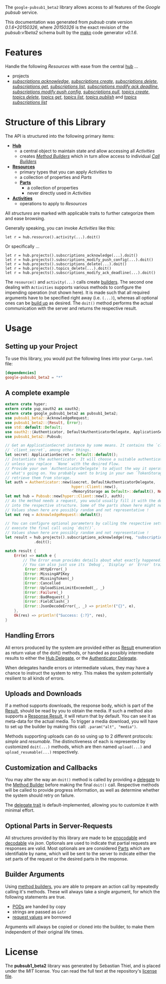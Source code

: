 <!---
DO NOT EDIT !
This file was generated automatically from 'src/mako/api/README.md.mako'
DO NOT EDIT !
-->
The `google-pubsub1_beta2` library allows access to all features of the *Google pubsub* service.

This documentation was generated from *pubsub* crate version *0.1.6+20150326*, where *20150326* is the exact revision of the *pubsub:v1beta2* schema built by the [mako](http://www.makotemplates.org/) code generator *v0.1.6*.
# Features

Handle the following *Resources* with ease from the central [hub](http://byron.github.io/google-apis-rs/google_pubsub1_beta2/struct.Pubsub.html) ... 

* projects
 * [*subscriptions acknowledge*](http://byron.github.io/google-apis-rs/google_pubsub1_beta2/struct.ProjectSubscriptionAcknowledgeCall.html), [*subscriptions create*](http://byron.github.io/google-apis-rs/google_pubsub1_beta2/struct.ProjectSubscriptionCreateCall.html), [*subscriptions delete*](http://byron.github.io/google-apis-rs/google_pubsub1_beta2/struct.ProjectSubscriptionDeleteCall.html), [*subscriptions get*](http://byron.github.io/google-apis-rs/google_pubsub1_beta2/struct.ProjectSubscriptionGetCall.html), [*subscriptions list*](http://byron.github.io/google-apis-rs/google_pubsub1_beta2/struct.ProjectSubscriptionListCall.html), [*subscriptions modify ack deadline*](http://byron.github.io/google-apis-rs/google_pubsub1_beta2/struct.ProjectSubscriptionModifyAckDeadlineCall.html), [*subscriptions modify push config*](http://byron.github.io/google-apis-rs/google_pubsub1_beta2/struct.ProjectSubscriptionModifyPushConfigCall.html), [*subscriptions pull*](http://byron.github.io/google-apis-rs/google_pubsub1_beta2/struct.ProjectSubscriptionPullCall.html), [*topics create*](http://byron.github.io/google-apis-rs/google_pubsub1_beta2/struct.ProjectTopicCreateCall.html), [*topics delete*](http://byron.github.io/google-apis-rs/google_pubsub1_beta2/struct.ProjectTopicDeleteCall.html), [*topics get*](http://byron.github.io/google-apis-rs/google_pubsub1_beta2/struct.ProjectTopicGetCall.html), [*topics list*](http://byron.github.io/google-apis-rs/google_pubsub1_beta2/struct.ProjectTopicListCall.html), [*topics publish*](http://byron.github.io/google-apis-rs/google_pubsub1_beta2/struct.ProjectTopicPublishCall.html) and [*topics subscriptions list*](http://byron.github.io/google-apis-rs/google_pubsub1_beta2/struct.ProjectTopicSubscriptionListCall.html)




# Structure of this Library

The API is structured into the following primary items:

* **[Hub](http://byron.github.io/google-apis-rs/google_pubsub1_beta2/struct.Pubsub.html)**
    * a central object to maintain state and allow accessing all *Activities*
    * creates [*Method Builders*](http://byron.github.io/google-apis-rs/google_pubsub1_beta2/trait.MethodsBuilder.html) which in turn
      allow access to individual [*Call Builders*](http://byron.github.io/google-apis-rs/google_pubsub1_beta2/trait.CallBuilder.html)
* **[Resources](http://byron.github.io/google-apis-rs/google_pubsub1_beta2/trait.Resource.html)**
    * primary types that you can apply *Activities* to
    * a collection of properties and *Parts*
    * **[Parts](http://byron.github.io/google-apis-rs/google_pubsub1_beta2/trait.Part.html)**
        * a collection of properties
        * never directly used in *Activities*
* **[Activities](http://byron.github.io/google-apis-rs/google_pubsub1_beta2/trait.CallBuilder.html)**
    * operations to apply to *Resources*

All *structures* are marked with applicable traits to further categorize them and ease browsing.

Generally speaking, you can invoke *Activities* like this:

```Rust,ignore
let r = hub.resource().activity(...).doit()
```

Or specifically ...

```ignore
let r = hub.projects().subscriptions_acknowledge(...).doit()
let r = hub.projects().subscriptions_modify_push_config(...).doit()
let r = hub.projects().subscriptions_delete(...).doit()
let r = hub.projects().topics_delete(...).doit()
let r = hub.projects().subscriptions_modify_ack_deadline(...).doit()
```

The `resource()` and `activity(...)` calls create [builders][builder-pattern]. The second one dealing with `Activities` 
supports various methods to configure the impending operation (not shown here). It is made such that all required arguments have to be 
specified right away (i.e. `(...)`), whereas all optional ones can be [build up][builder-pattern] as desired.
The `doit()` method performs the actual communication with the server and returns the respective result.

# Usage

## Setting up your Project

To use this library, you would put the following lines into your `Cargo.toml` file:

```toml
[dependencies]
google-pubsub1_beta2 = "*"
```

## A complete example

```Rust
extern crate hyper;
extern crate yup_oauth2 as oauth2;
extern crate google_pubsub1_beta2 as pubsub1_beta2;
use pubsub1_beta2::AcknowledgeRequest;
use pubsub1_beta2::{Result, Error};
use std::default::Default;
use oauth2::{Authenticator, DefaultAuthenticatorDelegate, ApplicationSecret, MemoryStorage};
use pubsub1_beta2::Pubsub;

// Get an ApplicationSecret instance by some means. It contains the `client_id` and 
// `client_secret`, among other things.
let secret: ApplicationSecret = Default::default();
// Instantiate the authenticator. It will choose a suitable authentication flow for you, 
// unless you replace  `None` with the desired Flow.
// Provide your own `AuthenticatorDelegate` to adjust the way it operates and get feedback about 
// what's going on. You probably want to bring in your own `TokenStorage` to persist tokens and
// retrieve them from storage.
let auth = Authenticator::new(&secret, DefaultAuthenticatorDelegate,
                              hyper::Client::new(),
                              <MemoryStorage as Default>::default(), None);
let mut hub = Pubsub::new(hyper::Client::new(), auth);
// As the method needs a request, you would usually fill it with the desired information
// into the respective structure. Some of the parts shown here might not be applicable !
// Values shown here are possibly random and not representative !
let mut req = AcknowledgeRequest::default();

// You can configure optional parameters by calling the respective setters at will, and
// execute the final call using `doit()`.
// Values shown here are possibly random and not representative !
let result = hub.projects().subscriptions_acknowledge(req, "subscription")
             .doit();

match result {
    Err(e) => match e {
        // The Error enum provides details about what exactly happened.
        // You can also just use its `Debug`, `Display` or `Error` traits
         Error::HttpError(_)
        |Error::MissingAPIKey
        |Error::MissingToken(_)
        |Error::Cancelled
        |Error::UploadSizeLimitExceeded(_, _)
        |Error::Failure(_)
        |Error::BadRequest(_)
        |Error::FieldClash(_)
        |Error::JsonDecodeError(_, _) => println!("{}", e),
    },
    Ok(res) => println!("Success: {:?}", res),
}

```
## Handling Errors

All errors produced by the system are provided either as [Result](http://byron.github.io/google-apis-rs/google_pubsub1_beta2/enum.Result.html) enumeration as return value of 
the doit() methods, or handed as possibly intermediate results to either the 
[Hub Delegate](http://byron.github.io/google-apis-rs/google_pubsub1_beta2/trait.Delegate.html), or the [Authenticator Delegate](http://byron.github.io/google-apis-rs/google_pubsub1_beta2/../yup-oauth2/trait.AuthenticatorDelegate.html).

When delegates handle errors or intermediate values, they may have a chance to instruct the system to retry. This 
makes the system potentially resilient to all kinds of errors.

## Uploads and Downloads
If a method supports downloads, the response body, which is part of the [Result](http://byron.github.io/google-apis-rs/google_pubsub1_beta2/enum.Result.html), should be
read by you to obtain the media.
If such a method also supports a [Response Result](http://byron.github.io/google-apis-rs/google_pubsub1_beta2/trait.ResponseResult.html), it will return that by default.
You can see it as meta-data for the actual media. To trigger a media download, you will have to set up the builder by making
this call: `.param("alt", "media")`.

Methods supporting uploads can do so using up to 2 different protocols: 
*simple* and *resumable*. The distinctiveness of each is represented by customized 
`doit(...)` methods, which are then named `upload(...)` and `upload_resumable(...)` respectively.

## Customization and Callbacks

You may alter the way an `doit()` method is called by providing a [delegate](http://byron.github.io/google-apis-rs/google_pubsub1_beta2/trait.Delegate.html) to the 
[Method Builder](http://byron.github.io/google-apis-rs/google_pubsub1_beta2/trait.CallBuilder.html) before making the final `doit()` call. 
Respective methods will be called to provide progress information, as well as determine whether the system should 
retry on failure.

The [delegate trait](http://byron.github.io/google-apis-rs/google_pubsub1_beta2/trait.Delegate.html) is default-implemented, allowing you to customize it with minimal effort.

## Optional Parts in Server-Requests

All structures provided by this library are made to be [enocodable](http://byron.github.io/google-apis-rs/google_pubsub1_beta2/trait.RequestValue.html) and 
[decodable](http://byron.github.io/google-apis-rs/google_pubsub1_beta2/trait.ResponseResult.html) via *json*. Optionals are used to indicate that partial requests are responses 
are valid.
Most optionals are are considered [Parts](http://byron.github.io/google-apis-rs/google_pubsub1_beta2/trait.Part.html) which are identifiable by name, which will be sent to 
the server to indicate either the set parts of the request or the desired parts in the response.

## Builder Arguments

Using [method builders](http://byron.github.io/google-apis-rs/google_pubsub1_beta2/trait.CallBuilder.html), you are able to prepare an action call by repeatedly calling it's methods.
These will always take a single argument, for which the following statements are true.

* [PODs][wiki-pod] are handed by copy
* strings are passed as `&str`
* [request values](http://byron.github.io/google-apis-rs/google_pubsub1_beta2/trait.RequestValue.html) are borrowed

Arguments will always be copied or cloned into the builder, to make them independent of their original life times.

[wiki-pod]: http://en.wikipedia.org/wiki/Plain_old_data_structure
[builder-pattern]: http://en.wikipedia.org/wiki/Builder_pattern
[google-go-api]: https://github.com/google/google-api-go-client

# License
The **pubsub1_beta2** library was generated by Sebastian Thiel, and is placed 
under the *MIT* license.
You can read the full text at the repository's [license file][repo-license].

[repo-license]: https://github.com/Byron/google-apis-rs/LICENSE.md
